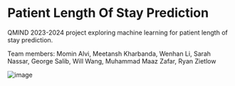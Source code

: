 # Patient Length Of Stay Prediction
QMIND 2023-2024 project exploring machine learning for patient length of stay prediction.

Team members: Momin Alvi, Meetansh Kharbanda, Wenhan Li, Sarah Nassar, George Salib, Will Wang, Muhammad Maaz Zafar, Ryan Zietlow

![image](https://github.com/S-N-2019/PatientLengthOfStayPrediction/assets/56240762/9f30043e-b948-4edb-8715-d89bc0c75351)

